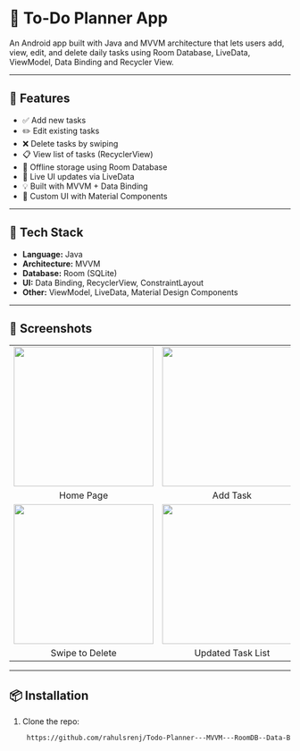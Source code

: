 # 📝 To-Do Planner App

An Android app built with Java and MVVM architecture that lets users add, view, edit, and delete daily tasks using Room Database, LiveData, ViewModel, Data Binding and Recycler View.

---

## 🚀 Features

- ✅ Add new tasks
- ✏️ Edit existing tasks
- ❌ Delete tasks by swiping
- 📋 View list of tasks (RecyclerView)
- 💾 Offline storage using Room Database
- 🔁 Live UI updates via LiveData
- 💡 Built with MVVM + Data Binding
- 🎨 Custom UI with Material Components

---

## 🧰 Tech Stack

- **Language:** Java
- **Architecture:** MVVM
- **Database:** Room (SQLite)
- **UI:** Data Binding, RecyclerView, ConstraintLayout
- **Other:** ViewModel, LiveData, Material Design Components

---

## 📸 Screenshots
<table>
  <tr>
    <td><img src="https://github.com/user-attachments/assets/319f5459-8b5d-4e44-a975-03a17da245b7" width="250"/></td>
    <td><img src="https://github.com/user-attachments/assets/5d753d83-eb5a-4446-88d8-d02827cfda67" width="250"/></td>
    <td><img src="https://github.com/user-attachments/assets/d62ac53c-c97c-4c15-9540-9db921d02c17" width="250"/></td>
  </tr>
  <tr>
    <td align="center">Home Page</td>
    <td align="center">Add Task</td>
    <td align="center">Task List</td>
  </tr>
  <tr>
    <td><img src="https://github.com/user-attachments/assets/df9f1a23-c811-4a92-b1f3-37ef670f387a" width="250"/></td>
    <td><img src="https://github.com/user-attachments/assets/80ee5e9f-d248-4930-b6c4-d1ff350d5b7e" width="250"/></td>
    <td></td>
  </tr>
  <tr>
    <td align="center">Swipe to Delete</td>
    <td align="center">Updated Task List</td>
    <td></td>
  </tr>
</table>


---

## 📦 Installation

1. Clone the repo:
   ```bash
    https://github.com/rahulsrenj/Todo-Planner---MVVM---RoomDB--Data-Binding.git

